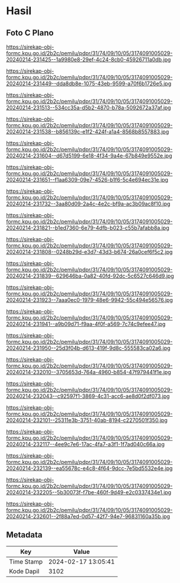 # Hasil

## Foto C Plano

https://sirekap-obj-formc.kpu.go.id/2b2c/pemilu/pdpr/31/74/09/10/05/3174091005029-20240214-231425--1a9980e8-29ef-4c24-8cb0-45926711a0db.jpg

https://sirekap-obj-formc.kpu.go.id/2b2c/pemilu/pdpr/31/74/09/10/05/3174091005029-20240214-231449--dda8db8e-1075-43eb-9599-a70f6b1726e5.jpg

https://sirekap-obj-formc.kpu.go.id/2b2c/pemilu/pdpr/31/74/09/10/05/3174091005029-20240214-231513--534cc35a-d5b2-4870-b78a-5092672a37af.jpg

https://sirekap-obj-formc.kpu.go.id/2b2c/pemilu/pdpr/31/74/09/10/05/3174091005029-20240214-231538--b856139c-e1f2-424f-a1a4-8568b8557883.jpg

https://sirekap-obj-formc.kpu.go.id/2b2c/pemilu/pdpr/31/74/09/10/05/3174091005029-20240214-231604--d67d5199-6e18-4f34-9a4e-67b849e9552e.jpg

https://sirekap-obj-formc.kpu.go.id/2b2c/pemilu/pdpr/31/74/09/10/05/3174091005029-20240214-231651--f1aa6309-09e7-4526-b1f6-5c4e694ec31e.jpg

https://sirekap-obj-formc.kpu.go.id/2b2c/pemilu/pdpr/31/74/09/10/05/3174091005029-20240214-231732--3aa80d09-2a4c-4e2c-bf9a-ac3b09ac8f10.jpg

https://sirekap-obj-formc.kpu.go.id/2b2c/pemilu/pdpr/31/74/09/10/05/3174091005029-20240214-231821--b1ed7360-6e79-4dfb-b023-c55b7afabb8a.jpg

https://sirekap-obj-formc.kpu.go.id/2b2c/pemilu/pdpr/31/74/09/10/05/3174091005029-20240214-231808--0248b29d-e3d7-43d3-b674-26a0cef6f5c2.jpg

https://sirekap-obj-formc.kpu.go.id/2b2c/pemilu/pdpr/31/74/09/10/05/3174091005029-20240214-231839--629646ba-0a82-40fd-92dc-5c6527c646d9.jpg

https://sirekap-obj-formc.kpu.go.id/2b2c/pemilu/pdpr/31/74/09/10/05/3174091005029-20240214-231923--7aaa0ec0-1979-48e6-9942-55c494e56576.jpg

https://sirekap-obj-formc.kpu.go.id/2b2c/pemilu/pdpr/31/74/09/10/05/3174091005029-20240214-231941--a9b09d71-f9aa-4f0f-a569-7c74c9efee47.jpg

https://sirekap-obj-formc.kpu.go.id/2b2c/pemilu/pdpr/31/74/09/10/05/3174091005029-20240214-231950--25d3f04b-d613-419f-9d8c-555583ca02a6.jpg

https://sirekap-obj-formc.kpu.go.id/2b2c/pemilu/pdpr/31/74/09/10/05/3174091005029-20240214-232010--3705653d-764a-4960-b854-47f979441f1e.jpg

https://sirekap-obj-formc.kpu.go.id/2b2c/pemilu/pdpr/31/74/09/10/05/3174091005029-20240214-232043--c92597f1-3869-4c31-acc6-ae8d0f2df073.jpg

https://sirekap-obj-formc.kpu.go.id/2b2c/pemilu/pdpr/31/74/09/10/05/3174091005029-20240214-232101--25311e3b-3751-40ab-8194-c2270501f350.jpg

https://sirekap-obj-formc.kpu.go.id/2b2c/pemilu/pdpr/31/74/09/10/05/3174091005029-20240214-232117--4ee9c7e6-17ac-4fa7-a3f1-1f7ad040c66a.jpg

https://sirekap-obj-formc.kpu.go.id/2b2c/pemilu/pdpr/31/74/09/10/05/3174091005029-20240214-232139--ea55678c-e4c8-4f64-9dcc-7e5bd5532e4e.jpg

https://sirekap-obj-formc.kpu.go.id/2b2c/pemilu/pdpr/31/74/09/10/05/3174091005029-20240214-232205--5b30073f-f7be-460f-9d49-e2c0337434e1.jpg

https://sirekap-obj-formc.kpu.go.id/2b2c/pemilu/pdpr/31/74/09/10/05/3174091005029-20240214-232601--2f88a7ed-0d57-42f7-94e7-96831160a35b.jpg


## Metadata

| Key        | Value               |
| ---------- | ------------------- |
| Time Stamp | 2024-02-17 13:05:41 |
| Kode Dapil | 3102                |



